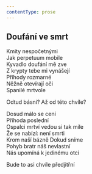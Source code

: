 ```yaml
---
contentType: prose
---
```


## Doufání ve smrt

Kmity nespočetnými  
Jak perpetuum mobile  
Kyvadlo doufání mě zve  
Z krypty tebe mi vynášejí  
Příhody rozmarné  
Něžně otevírají oči  
Spanilé mrtvole

Odtud básni? Až od této chvíle?

Dosud málo se cení  
Příhoda poslední  
Ospalci mrtví vedou si tak mile  
Že se nabízí: není smrti  
Krom naší bázně Dokud sníme  
Pohyb bratr náš nevlastní  
Nás upomíná k jedinému otci

Bude to asi chvíle předjitřní
